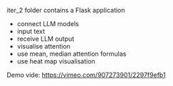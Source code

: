 iter_2 folder contains a Flask application 

- connect LLM models
- input text
- receive LLM output
- visualise attention
- use mean, median attention formulas
- use heat map visualisation
  

Demo vide: https://vimeo.com/907273901/2297f9efb1 
